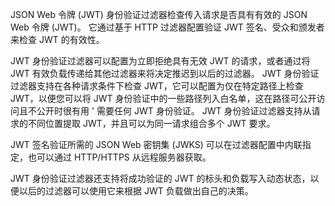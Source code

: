 JSON Web 令牌 (JWT) 身份验证过滤器检查传入请求是否具有有效的 JSON Web 令牌 (JWT)。 它通过基于 HTTP 过滤器配置验证 JWT 签名、受众和颁发者来检查 JWT 的有效性。

JWT 身份验证过滤器可以配置为立即拒绝具有无效 JWT 的请求，或者通过将 JWT 有效负载传递给其他过滤器来将决定推迟到以后的过滤器。 JWT 身份验证过滤器支持在各种请求条件下检查 JWT，它可以配置为仅在特定路径上检查 JWT，以便您可以将 JWT 身份验证中的一些路径列入白名单，这在路径可公开访问且不公开时很有用 ' 需要任何 JWT 身份验证。 JWT 身份验证过滤器支持从请求的不同位置提取 JWT，并且可以为同一请求组合多个 JWT 要求。

JWT 签名验证所需的 JSON Web 密钥集 (JWKS) 可以在过滤器配置中内联指定，也可以通过 HTTP/HTTPS 从远程服务器获取。

JWT 身份验证过滤器还支持将成功验证的 JWT 的标头和负载写入动态状态，以便以后的过滤器可以使用它来根据 JWT 负载做出自己的决策。
